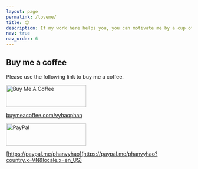 ```yaml
---
layout: page
permalink: /loveme/
title: 😍
description: If my work here helps you, you can motivate me by a cup of coffee.
nav: true
nav_order: 6
---
```


## Buy me a coffee

Please use the following link to buy me a coffee.

<a href="https://buymeacoffee.com/vyhaophan" target="_blank"><img src="https://cdn.buymeacoffee.com/buttons/v2/default-yellow.png" alt="Buy Me A Coffee" style="height: 60px !important;width: 217px !important;" ></a>

[buymeacoffee.com/vyhaophan](https://buymeacoffee.com/vyhaophan)

<a href="https://paypal.me/phanvyhao?country.x=VN&locale.x=en_US" target="_blank"><img src="https://www.paypalobjects.com/digitalassets/c/website/marketing/apac/C2/logos-buttons/optimize/44_Grey_PayPal_Pill_Button.png" alt="PayPal" style="height: 60px !important;width: 217px !important;" ></a>

[https://paypal.me/phanvyhao](https://paypal.me/phanvyhao?country.x=VN&locale.x=en_US)